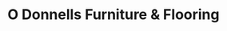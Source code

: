 ---
title: "O Donnells Furniture & Flooring"
url: /killarney/o-donnells-furniture-und-flooring/
shop: Möbel
---